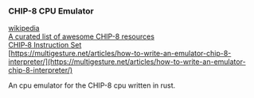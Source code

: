 ### CHIP-8 CPU Emulator

[wikipedia](https://en.wikipedia.org/wiki/CHIP-8)  
[A curated list of awesome CHIP-8 resources](https://chip-8.github.io/links/)  
[CHIP‐8 Instruction Set](https://github.com/mattmikolay/chip-8/wiki/CHIP%E2%80%908-Instruction-Set)  
[https://multigesture.net/articles/how-to-write-an-emulator-chip-8-interpreter/](https://multigesture.net/articles/how-to-write-an-emulator-chip-8-interpreter/)  

An cpu emulator for the CHIP-8 cpu written in rust.